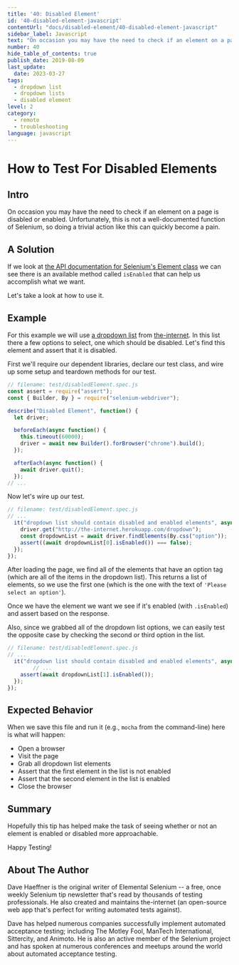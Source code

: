 ```yaml
---
title: '40: Disabled Element'
id: '40-disabled-element-javascript'
contentUrl: "docs/disabled-element/40-disabled-element-javascript"
sidebar_label: Javascript 
text: "On occasion you may have the need to check if an element on a page is disabled or enabled. Unfortunately, this is not a well-documented function of Selenium, so doing a trivial action like this can quickly become a pain."
number: 40
hide_table_of_contents: true
publish_date: 2019-08-09
last_update:
  date: 2023-03-27
tags:
  - dropdown list
  - dropdown lists
  - disabled element
level: 2
category:
  - remote
  - troubleshooting
language: javascript
---
```


# How to Test For Disabled Elements

## Intro

On occasion you may have the need to check if an element on a page is disabled or enabled. Unfortunately, this is not a well-documented function of Selenium, so doing a trivial action like this can quickly become a pain.

## A Solution

If we look at [the API documentation for Selenium's Element class](https://seleniumhq.github.io/selenium/docs/api/javascript/module/selenium-webdriver/lib/webdriver_exports_WebElement.html#isEnabled) we can see there is an available method called `isEnabled` that can help us accomplish what we want.

Let's take a look at how to use it.

## Example

For this example we will use [a dropdown list](http://the-internet.herokuapp.com/dropdown) from [the-internet](http://github.com/tourdedave/the-internet). In this list there a few options to select, one which should be disabled. Let's find this element and assert that it is disabled.

First we'll require our dependent libraries, declare our test class, and wire up some setup and teardown methods for our test.

```javascript
// filename: test/disabledElement.spec.js
const assert = require("assert");
const { Builder, By } = require("selenium-webdriver");

describe("Disabled Element", function() {
  let driver;

  beforeEach(async function() {
    this.timeout(60000);
    driver = await new Builder().forBrowser("chrome").build();
  });

  afterEach(async function() {
    await driver.quit();
  });
// ...
```

Now let's wire up our test.

```javascript
// filename: test/disabledElement.spec.js
// ...
  it("dropdown list should contain disabled and enabled elements", async function() {
    driver.get("http://the-internet.herokuapp.com/dropdown");
    const dropdownList = await driver.findElements(By.css("option"));
    assert((await dropdownList[0].isEnabled()) === false);
  });
});
```

After loading the page, we find all of the elements that have an option tag (which are all of the items in the dropdown list). This returns a list of elements, so we use the first one (which is the one with the text of `'Please select an option'`).

Once we have the element we want we see if it's enabled (with `.isEnabled`) and assert based on the response.

Also, since we grabbed all of the dropdown list options, we can easily test the opposite case by checking the second or third option in the list.

```javascript
// filename: test/disabledElement.spec.js
// ...
  it("dropdown list should contain disabled and enabled elements", async function() {
		// ...
    assert(await dropdownList[1].isEnabled());
  });
});
```

## Expected Behavior

When we save this file and run it (e.g., `mocha` from the command-line) here is what will happen:

+ Open a browser
+ Visit the page
+ Grab all dropdown list elements
+ Assert that the first element in the list is not enabled
+ Assert that the second element in the list is enabled
+ Close the browser

## Summary

Hopefully this tip has helped make the task of seeing whether or not an element is enabled or disabled more approachable.

Happy Testing!

## About The Author

Dave Haeffner is the original writer of Elemental Selenium -- a free, once weekly Selenium tip newsletter that's read by thousands of testing professionals. He also created and maintains the-internet (an open-source web app that's perfect for writing automated tests against).

Dave has helped numerous companies successfully implement automated acceptance testing; including The Motley Fool, ManTech International, Sittercity, and Animoto. He is also an active member of the Selenium project and has spoken at numerous conferences and meetups around the world about automated acceptance testing.

